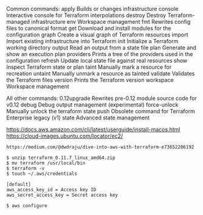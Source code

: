 Common commands:
    apply              Builds or changes infrastructure
    console            Interactive console for Terraform interpolations
    destroy            Destroy Terraform-managed infrastructure
    env                Workspace management
    fmt                Rewrites config files to canonical format
    get                Download and install modules for the configuration
    graph              Create a visual graph of Terraform resources
    import             Import existing infrastructure into Terraform
    init               Initialize a Terraform working directory
    output             Read an output from a state file
    plan               Generate and show an execution plan
    providers          Prints a tree of the providers used in the configuration
    refresh            Update local state file against real resources
    show               Inspect Terraform state or plan
    taint              Manually mark a resource for recreation
    untaint            Manually unmark a resource as tainted
    validate           Validates the Terraform files
    version            Prints the Terraform version
    workspace          Workspace management

All other commands:
    0.12upgrade        Rewrites pre-0.12 module source code for v0.12
    debug              Debug output management (experimental)
    force-unlock       Manually unlock the terraform state
    push               Obsolete command for Terraform Enterprise legacy (v1)
    state              Advanced state management

https://docs.aws.amazon.com/cli/latest/userguide/install-macos.html
https://cloud-images.ubuntu.com/locator/ec2/

    https://medium.com/@dwdraju/dive-into-aws-with-terraform-e73652206192
```
$ unzip terraform_0.11.7_linux_amd64.zip
$ mv terraform /usr/local/bin
$ terraform -v
$ touch ~/.aws/credentials

[default]
aws_access_key_id = Access key ID
aws_secret_access_key = Secret access key

$ aws configure
```